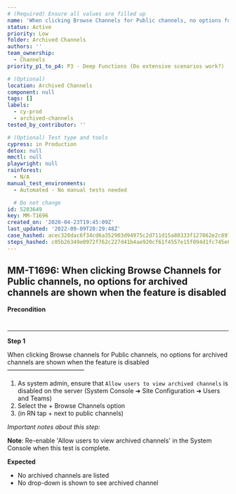 ```yaml
---
# (Required) Ensure all values are filled up
name: 'When clicking Browse Channels for Public channels, no options for archived channels are shown when the feature is disabled'
status: Active
priority: Low
folder: Archived Channels
authors: ''
team_ownership:
  - Channels
priority_p1_to_p4: P3 - Deep Functions (Do extensive scenarios work?)

# (Optional)
location: Archived Channels
component: null
tags: []
labels:
  - cy-prod
  - archived-channels
tested_by_contributor: ''

# (Optional) Test type and tools
cypress: in Production
detox: null
mmctl: null
playwright: null
rainforest:
  - N/A
manual_test_environments:
  - Automated - No manual tests needed

  # Do not change
id: 5203649
key: MM-T1696
created_on: '2020-04-23T19:45:09Z'
last_updated: '2022-09-09T20:29:48Z'
case_hashed: acec328dac6f34cd6a352903d94975c2d711d15a80333f127862e2c897b8554c3b5296e87dd870ca38280b280d4ee06a
steps_hashed: c05b26349e0972f762c227d41b4ae920cf61f4557e15f094d1fc745e6e4f5c6ffeffafb56d13766a16794f788e116f66
---
```


<!-- (Auto-generated) Based on frontmatter's "key" and "name" -->

## MM-T1696: When clicking Browse Channels for Public channels, no options for archived channels are shown when the feature is disabled

**Precondition**

# 

---

**Step 1**

When clicking Browse channels for Public channels, no options for archived channels are shown when the feature is disabled\
–––––––––––––––––––––––––

1. As system admin, ensure that `Allow users to view archived channels` is disabled on the server (System Console ➜ Site Configuration ➜ Users and Teams)
2. Select the + Browse Channels option
3. (in RN tap + next to public channels)

_Important notes about this step:_

**Note**: Re-enable 'Allow users to view archived channels' in the System Console when this test is complete.

**Expected**

- No archived channels are listed
- No drop-down is shown to see archived channel
